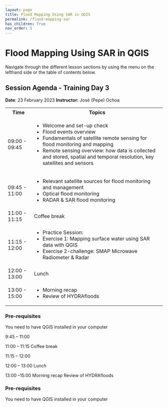 ```yaml
---
layout: page
title: Flood Mapping Using SAR in QGIS
permalink: /flood-mapping-sar
has_children: True
nav_order: 5
---
```


# Flood Mapping Using SAR in QGIS
Navigate through the different lesson sections by using the menu on the lefthand side or the table of contents below.

## Session Agenda - Training Day 3
**Date**: 23 February 2023
**Instructor:** José (Pepe) Ochoa

<table>
  <tbody>
    <tr>
      <th align="center">Time</th>
      <th align="center">Topics</th>
    </tr>
    <tr>
      <td>09:00 - 09:45</td>
      <td>
        <ul>
            <li>Welcome and set-up check</li>
            <li>Flood events overview</li>
            <li>Fundamentals of satellite remote sensing for flood monitoring and mapping</li>
            <li>Remote sensing overview: how data is collected and stored, spatial and temporal resolution, key satellites and sensors</li>
         </ul>
      </td>
    </tr>
    <tr>
      <td>09:45 - 11:00</td>
      <td>
        <ul>
            <li>Relevant satellite sources for flood monitoring and management</li>
            <li>Optical flood monitoring</li>
            <li>RADAR & SAR flood monitoring</li>
        </ul>
      </td>
    </tr>
    <tr>
      <td>11:00 - 11:15</td>
      <td>Coffee break</td>
    </tr>
    <tr>
      <td>11:15 - 12:00</td>
      <td>
        <ul>
            <li>Practice Session:</li>
                <li>Exercise 1: Mapping surface water using SAR data with QGIS</li>
                <li>Exercise 2-challenge: SMAP Microwave Radiometer & Radar</li>
          </ul>
      </td>
    </tr>
     <tr>
      <td>12:00 - 13:00</td>
      <td>Lunch</td>
    </tr>
    <tr>
      <td>13:00 - 15:00</td>
      <td>
        <ul>
            <li>Morning recap</li>
            <li>Review of HYDRAfloods</li>
         </ul>
      </td>
    </tr>
  </tbody>
</table>

### Pre-requisites
You need to have QGIS installed in your computer





9:45 – 11:00


11:00 – 11:15
Coffee break

11:15 – 12:00


12:00 – 13:00
Lunch

13:00 –15:00
Morning recap
Review of HYDRAfloods

### Pre-requisites
You need to have QGIS installed in your computer
